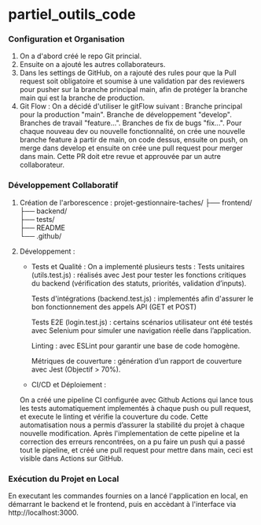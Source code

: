 # partiel_outils_code

### Configuration et Organisation

1. On a d'abord créé le repo Git princial.
2. Ensuite on a ajouté les autres collaborateurs.
3. Dans les settings de GitHub, on a rajouté des rules pour que la Pull request soit obligatoire et soumise à une validation par des reviewers pour pusher sur la branche principal main, afin de protéger la branche main qui est la branche de production.
4. Git Flow :
    On a décidé d'utiliser le gitFlow suivant :
    Branche principal pour la production "main".
    Branche de développement "develop".
    Branches de travail "feature...".
    Branches de fix de bugs "fix...".
    Pour chaque nouveau dev ou nouvelle fonctionnalité, on crée une nouvelle branche feature à partir de main, on code dessus, ensuite on push, on merge dans develop et ensuite on crée une pull request pour merger dans main.
    Cette PR doit etre revue et approuvée par un autre collaborateur.

### Développement Collaboratif
1. Création de l'arborescence :
projet-gestionnaire-taches/
├── frontend/         
├── backend/           
├── tests/           
├── README           
└── .github/       

2. Développement :
    - Tests et Qualité :
    On a implementé plusieurs tests : 
        Tests unitaires (utils.test.js) : réalisés avec Jest pour tester les fonctions critiques du backend (vérification des statuts, priorités, validation d’inputs).
        
        Tests d'intégrations (backend.test.js) : implementés afin d'assurer le bon fonctionnement des appels API (GET et POST) 

        Tests E2E (login.test.js) : certains scénarios utilisateur ont été testés avec Selenium pour simuler une navigation réelle dans l’application.

        Linting : avec ESLint pour garantir une base de code homogène.

        Métriques de couverture : génération d’un rapport de couverture avec Jest (Objectif > 70%).


    - CI/CD et Déploiement :

    On a créé une pipeline CI configurée avec Github Actions qui lance tous les tests automatiquement implementés à chaque push ou pull request, et execute le linting et vérifie la couverture du code.
    Cette automatisation nous a permis d’assurer la stabilité du projet à chaque nouvelle modification.
    Après l'implementation de cette pipeline et la correction des erreurs rencontrées, on a pu faire un push qui a passé tout le pipeline, et créé une pull request pour mettre dans main, ceci est visible dans Actions sur GitHub.

### Exécution du Projet en Local
En executant les commandes fournies on a lancé l'application en local, en démarrant le backend et le frontend, puis en accèdant à l'interface via http://localhost:3000.

